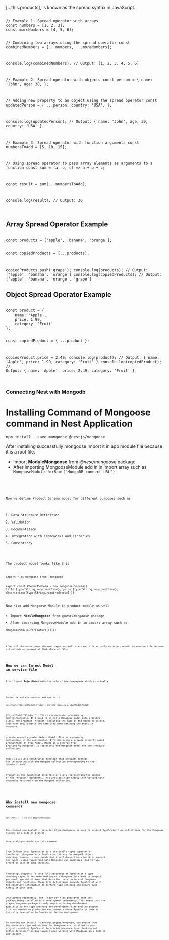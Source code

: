 [...this.products], is known as the spread syntax in JavaScript.

<code>
// Example 1: Spread operator with arrays
const numbers = [1, 2, 3];
const moreNumbers = [4, 5, 6];

// Combining two arrays using the spread operator
const combinedNumbers = [...numbers, ...moreNumbers];

console.log(combinedNumbers); // Output: [1, 2, 3, 4, 5, 6]

// Example 2: Spread operator with objects
const person = {
    name: 'John',
    age: 30,
};

// Adding new property to an object using the spread operator
const updatedPerson = {
    ...person,
    country: 'USA',
};

console.log(updatedPerson); // Output: { name: 'John', age: 30, country: 'USA' }

// Example 3: Spread operator with function arguments
const numbersToAdd = [5, 10, 15];

// Using spread operator to pass array elements as arguments to a function
const sum = (a, b, c) => a + b + c;

const result = sum(...numbersToAdd);

console.log(result); // Output: 30

</code>

## Array Spread Operator Example

<code>
const products = ['apple', 'banana', 'orange'];

const copiedProducts = [...products];

copiedProducts.push('grape');
console.log(products); // Output: ['apple', 'banana', 'orange']
console.log(copiedProducts); // Output: ['apple', 'banana', 'orange', 'grape']
</code>

## Object Spread Operator Example

<code>
const product = {
    name: 'Apple',
    price: 1.99,
    category: 'Fruit'
};

const copiedProduct = { ...product };

copiedProduct.price = 2.49;
console.log(product); // Output: { name: 'Apple', price: 1.99, category: 'Fruit' }
console.log(copiedProduct); // Output: { name: 'Apple', price: 2.49, category: 'Fruit' }

</code>


### Connecting Nest with Mongodb

# Installing Command of Mongoose command in Nest Application
<code>npm install --save mongoose @nestjs/mongoose</code>

<p>
After installing successfully mongoose Import it in app module file because it is a root file.

<ul>
<li>Import <strong>ModuleMongoose</strong> from <i>@nest/mongoose</i> package</li>
<li>After importing MongooseModule add in in import array such as 
<code>
MongooseModule.forRoot("MongoDB connect URL")
<code>
</li>
</ul>

Now we define Product Schema model for different purposes such as

<ol>
<li>Data Structure Definition</li>
<li>Validation</li>
<li>Documentation</li>
<li>Integration with Frameworks and Libraries</li>
<li>Consistency</li>
</ol>

The product model looks like this

<code>
import * as mongoose from 'mongoose'

export const ProductSchema = new mongoose.Schema({
    title:{type:String,required:true},
    price:{type:String,required:true},
    description:{type:String,required:true}
})
</code>

Now also add Mongoose Module in product module as well

<li>Import <strong>ModuleMongoose</strong> from <i>@nest/mongoose</i> package</li>
<li>After importing MongooseModule add in in import array such as 
<code>
MongooseModule.forFeature([{}])
<code>
</p>

<p>After all the above steps the most important will start which is actually we inject models in service file because all methods ar present at that place or file.</p>

## How we can Inject Model in service file

<p>First Import <strong>InjectModel</strong> with the help of @nest/mongoose which is actually </p>

<p>
Second is add constructor and use in it

<code>
constructor(@InjectModel('Product) private readonly productModel:Model<Product>)
</code>

@InjectModel('Product'): This is a decorator provided by @nestjs/mongoose. It's used to inject a Mongoose model into a NestJS class. The argument 'Product' specifies the name of the model to inject. This name should match the name used when defining the model in Mongoose.

private readonly productModel: Model<Product>: This is a property declaration in the constructor. It's declaring a private property named productModel of type Model<Product>. Model<Product> is a generic type provided by Mongoose. It represents the Mongoose model for the 'Product' collection.

Model<Product> is a class constructor function that provides methods for interacting with the MongoDB collection corresponding to the 'Product' model.

Product is the TypeScript interface or class representing the schema of the 'Product' documents. This provides type safety when working with documents returned from the MongoDB collection.
</p>

## Why install new mongoose command?
<code>npm install --save-dev  @types/mongoose</code>
<p>
The command npm install --save-dev @types/mongoose is used to install TypeScript type definitions for the Mongoose library in a Node.js project.

Here's why you would use this command:

Type Definitions: TypeScript is a statically typed superset of JavaScript. Mongoose is a JavaScript library for MongoDB object modeling. However, since JavaScript itself doesn't have built-in support for types, using TypeScript with Mongoose can sometimes lead to type errors or lack of type checking.

TypeScript Support: To take full advantage of TypeScript's type checking capabilities when working with Mongoose in a Node.js project, you need type definitions that describe the structure of Mongoose objects and functions. These type definitions provide TypeScript with the necessary information to perform type checking and ensure type safety in your code.

Development Dependency: The --save-dev flag indicates that the package being installed is a development dependency. This means that the @types/mongoose package is only required during development, specifically for type checking and development-time tooling support. It's not needed in production environments where TypeScript code is typically transpiled to JavaScript before deployment.

By running npm install --save-dev @types/mongoose, you ensure that the necessary type definitions for Mongoose are installed in your project, enabling TypeScript to provide accurate type checking and better developer tooling support when working with Mongoose in a Node.js application.
</p>
